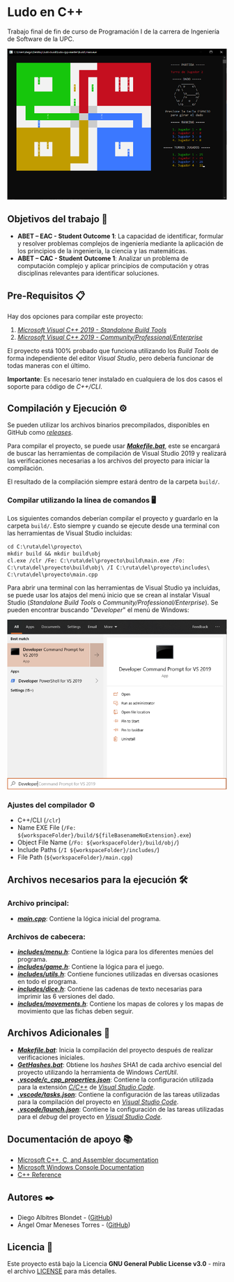 # Ludo en C++

Trabajo final de fin de curso de Programación I de la carrera de Ingeniería de Software de la UPC.

![Demostración del juego](assets/demo.png)

## Objetivos del trabajo 🚀

- **ABET – EAC - Student Outcome 1**: La capacidad de identificar, formular y resolver problemas complejos de ingeniería mediante la aplicación de los principios de la ingeniería, la ciencia y las matemáticas.
- **ABET – CAC - Student Outcome 1**: Analizar un problema de computación complejo y aplicar principios de computación y otras disciplinas relevantes para identificar soluciones.

## Pre-Requisitos 📋

Hay dos opciones para compilar este proyecto:

1. [_Microsoft Visual C++ 2019 - Standalone Build Tools_](https://aka.ms/buildtools)
2. [_Microsoft Visual C++ 2019 - Community/Professional/Enterprise_](https://visualstudio.microsoft.com/)

El proyecto está 100% probado que funciona utilizando los _Build Tools_ de forma independiente del editor _Visual Studio_, pero debería funcionar de todas maneras con el último.

**Importante**: Es necesario tener instalado en cualquiera de los dos casos el soporte para código de _C++/CLI_.

## Compilación y Ejecución ⚙️

Se pueden utilizar los archivos binarios precompilados, disponibles en GitHub como [_releases_](https://github.com/dalbitresb12/ludo-cpp/releases).

Para compilar el proyecto, se puede usar [**_Makefile.bat_**](Makefile.bat), este se encargará de buscar las herramientas de compilación de Visual Studio 2019 y realizará las verificaciones necesarias a los archivos del proyecto para iniciar la compilación.

El resultado de la compilación siempre estará dentro de la carpeta ```build/```.

### Compilar utilizando la línea de comandos 🖥️

Los siguientes comandos deberían compilar el proyecto y guardarlo en la carpeta ```build/```. Esto siempre y cuando se ejecute desde una terminal con las herramientas de Visual Studio incluidas:

```batch
cd C:\ruta\del\proyecto\
mkdir build && mkdir build\obj
cl.exe /clr /Fe: C:\ruta\del\proyecto\build\main.exe /Fo: C:\ruta\del\proyecto\build\obj\ /I C:\ruta\del\proyecto\includes\ C:\ruta\del\proyecto\main.cpp
```

Para abrir una terminal con las herramientas de Visual Studio ya incluidas, se puede usar los atajos del menú inicio que se crean al instalar Visual Studio (_Standalone Build Tools_ o _Community/Professional/Enterprise_). Se pueden encontrar buscando "_Developer_" el menú de Windows:

![Visual Studio 2019 Developer Command Prompt](assets/vsdevcmd.png)

### Ajustes del compilador ⚙️

- C++/CLI (```/clr```)
- Name EXE File (```/Fe: ${workspaceFolder}/build/${fileBasenameNoExtension}.exe```)
- Object File Name (```/Fo: ${workspaceFolder}/build/obj/```)
- Include Paths (```/I ${workspaceFolder}/includes/```)
- File Path (```${workspaceFolder}/main.cpp```)

## Archivos necesarios para la ejecución 🛠️

### **Archivo principal:**

- [**_main.cpp_**](main.cpp): Contiene la lógica inicial del programa.

### **Archivos de cabecera:**

- [**_includes/menu.h_**](includes/menu.h): Contiene la lógica para los diferentes menúes del programa.
- [**_includes/game.h_**](includes/game.h): Contiene la lógica para el juego.
- [**_includes/utils.h_**](includes/utils.h): Contiene funciones utilizadas en diversas ocasiones en todo el programa.
- [**_includes/dice.h_**](includes/dice.h): Contiene las cadenas de texto necesarias para imprimir las 6 versiones del dado.
- [**_includes/movements.h_**](includes/movements.h): Contiene los mapas de colores y los mapas de movimiento que las fichas deben seguir.

## Archivos Adicionales 📁

- [**_Makefile.bat_**](Makefile.bat): Inicia la compilación del proyecto después de realizar verificaciones iniciales.
- [**_GetHashes.bat_**](GetHashes.bat): Obtiene los _hashes_ SHA1 de cada archivo esencial del proyecto utilizando la herramienta de Windows _CertUtil_.
- [**_.vscode/c_cpp_properties.json_**](.vscode/c_cpp_properties.json): Contiene la configuración utilizada para la extensión [_C/C++_](https://marketplace.visualstudio.com/items?itemName=ms-vscode.cpptools) de [_Visual Studio Code_](https://code.visualstudio.com/).
- [**_.vscode/tasks.json_**](.vscode/tasks.json): Contiene la configuración de las tareas utilizadas para la compilación del proyecto en [_Visual Studio Code_](https://code.visualstudio.com/).
- [**_.vscode/launch.json_**](.vscode/launch.json): Contiene la configuración de las tareas utilizadas para el _debug_ del proyecto en [_Visual Studio Code_](https://code.visualstudio.com/).

## Documentación de apoyo 📚

- [Microsoft C++, C, and Assembler documentation](https://docs.microsoft.com/en-us/cpp/?view=vs-2019)
- [Microsoft Windows Console Documentation](https://docs.microsoft.com/en-us/windows/console/)
- [C++ Reference](https://www.cplusplus.com/reference/)

## Autores ✒️

- Diego Albitres Blondet - ([GitHub](https://github.com/dalbitresb12))
- Ángel Omar Meneses Torres - ([GitHub](https://github.com/amenes12))

## Licencia 📄

Este proyecto está bajo la Licencia **GNU General Public License v3.0** - mira el archivo [LICENSE](LICENSE) para más detalles.
